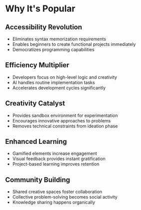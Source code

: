 # Why It's Popular

## Accessibility Revolution
- Eliminates syntax memorization requirements
- Enables beginners to create functional projects immediately
- Democratizes programming capabilities

## Efficiency Multiplier
- Developers focus on high-level logic and creativity
- AI handles routine implementation tasks
- Accelerates development cycles significantly

## Creativity Catalyst
- Provides sandbox environment for experimentation
- Encourages innovative approaches to problems
- Removes technical constraints from ideation phase

## Enhanced Learning
- Gamified elements increase engagement
- Visual feedback provides instant gratification
- Project-based learning improves retention

## Community Building
- Shared creative spaces foster collaboration
- Collective problem-solving becomes social activity
- Knowledge sharing happens organically